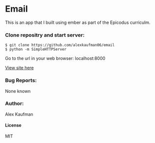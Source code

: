 # Email
This is an app that I built using ember as part of the Epicodus curriculm.

### Clone repositry and start server:
```
$ git clone https://github.com/alexkaufman06/email
$ python -m SimpleHTTPServer
```
Go to the url in your web browser: localhost:8000

[View site here](http://alexkaufman06.github.io/email/index.html)

### Bug Reports:
None known
### Author:
Alex Kaufman
#### License
MIT
